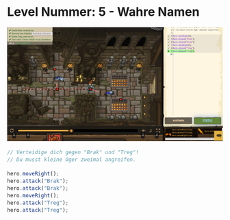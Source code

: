 # Level Nummer: 5 - Wahre Namen

![Screenshot of the level](welt1-level5.png)


```js
// Verteidige dich gegen "Brak" und "Treg"!
// Du musst kleine Oger zweimal angreifen.

hero.moveRight();
hero.attack("Brak");
hero.attack("Brak");
hero.moveRight();
hero.attack("Treg");
hero.attack("Treg");
```